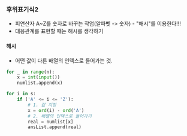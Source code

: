 ### 후위표기식2

- 피연산자 A~Z를 숫자로 바꾸는 작업(알파벳 -> 숫자) - "해시"를 이용한다!!!
- 대응관계를 표현할 때는 해시를 생각하기

#### 해시

- 어떤 값이 다른 배열의 인덱스로 들어가는 것.

```python
for _ in range(n):
    x = int(input())
    numlist.append(x)

for i in s:
    if ('A' <= i <= 'Z'):
        # 1. 값 지정
        x = ord(i) - ord('A')
        # 2. 배열의 인덱스로 들어가기
        real = numlist[x]
        ansList.append(real)
    
```

